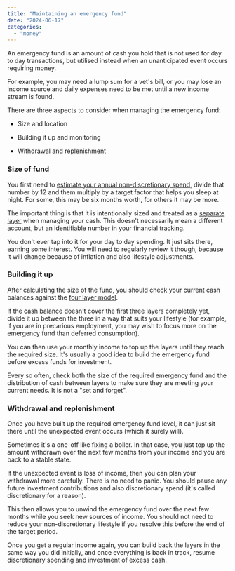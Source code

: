 ```yaml
---
title: "Maintaining an emergency fund"
date: "2024-06-17"
categories: 
  - "money"
---
```


An emergency fund is an amount of cash you hold that is not used for day to day transactions, but utilised instead when an unanticipated event occurs requiring money.

For example, you may need a lump sum for a vet's bill, or you may lose an income source and daily expenses need to be met until a new income stream is found.

There are three aspects to consider when managing the emergency fund:

- Size and location

- Building it up and monitoring

- Withdrawal and replenishment

### Size of fund

You first need to [estimate your annual non-discretionary spend](https://thoughts.uncountable.uk/estimating-non-discretionary-spend/), divide that number by 12 and them multiply by a target factor that helps you sleep at night. For some, this may be six months worth, for others it may be more.

The important thing is that it is intentionally sized and treated as a [separate layer](https://thoughts.uncountable.uk/layering-your-cash-accounts/) when managing your cash. This doesn't necessarily mean a different account, but an identifiable number in your financial tracking.

You don't ever tap into it for your day to day spending. It just sits there, earning some interest. You will need to regularly review it though, because it will change because of inflation and also lifestyle adjustments.

### Building it up

After calculating the size of the fund, you should check your current cash balances against the [four layer model](https://thoughts.uncountable.uk/layering-your-cash-accounts/).

If the cash balance doesn't cover the first three layers completely yet, divide it up between the three in a way that suits your lifestyle (for example, if you are in precarious employment, you may wish to focus more on the emergency fund than deferred consumption).

You can then use your monthly income to top up the layers until they reach the required size. It's usually a good idea to build the emergency fund before excess funds for investment.

Every so often, check both the size of the required emergency fund and the distribution of cash between layers to make sure they are meeting your current needs. It is not a "set and forget".

### Withdrawal and replenishment

Once you have built up the required emergency fund level, it can just sit there until the unexpected event occurs (which it surely will).

Sometimes it's a one-off like fixing a boiler. In that case, you just top up the amount withdrawn over the next few months from your income and you are back to a stable state.

If the unexpected event is loss of income, then you can plan your withdrawal more carefully. There is no need to panic. You should pause any future investment contributions and also discretionary spend (it's called discretionary for a reason).

This then allows you to unwind the emergency fund over the next few months while you seek new sources of income. You should not need to reduce your non-discretionary lifestyle if you resolve this before the end of the target period.

Once you get a regular income again, you can build back the layers in the same way you did initially, and once everything is back in track, resume discretionary spending and investment of excess cash.
